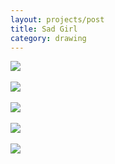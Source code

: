 ```yaml
---
layout: projects/post
title: Sad Girl
category: drawing
---
```

<img src="../../img/drawings/sadiver.jpg">
<br><br>
<img src="../../img/drawings/gravema.jpg">
<br><br>
<img src="../../img/drawings/sadkoala.jpg">
<br><br>
<img src="../../img/drawings/sadskeleton.jpg">
<br><br>
<img src="../../img/drawings/sadpalm.jpg">
